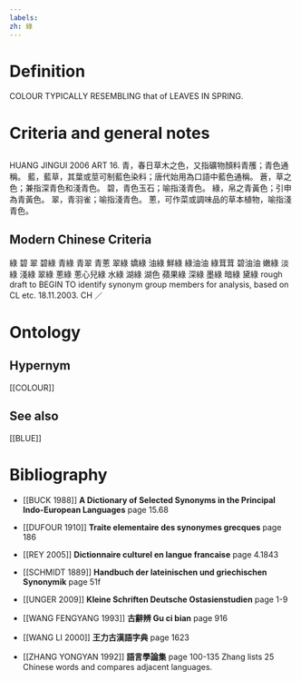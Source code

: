 ```yaml
---
labels: 
zh: 綠
---
```


# Definition
COLOUR TYPICALLY RESEMBLING that of LEAVES IN SPRING.
# Criteria and general notes
## 
HUANG JINGUI 2006
ART 16.
青，春日草木之色，又指礦物顏料青雘；青色通稱。
藍，藍草，其葉或莖可制藍色染料；唐代始用為口語中藍色通稱。
蒼，草之色；兼指深青色和淺青色。
碧，青色玉石；喻指淺青色。
綠，帛之青黃色；引申為青黃色。
翠，青羽雀；喻指淺青色。
蔥，可作菜或調味品的草本植物，喻指淺青色。
## Modern Chinese Criteria
綠
碧
翠
碧綠
青綠
青翠
青蔥
翠綠
嬌綠
油綠
鮮綠
綠油油
綠茸茸
碧油油
嫩綠
淡綠
淺綠
翠綠
蔥綠
蔥心兒綠
水綠
湖綠
湖色
蘋果綠
深綠
墨綠
暗綠
黛綠
rough draft to BEGIN TO identify synonym group members for analysis, based on CL etc. 18.11.2003. CH ／
# Ontology

## Hypernym
[[COLOUR]]
## See also
[[BLUE]]
# Bibliography
- [[BUCK 1988]]
**A Dictionary of Selected Synonyms in the Principal Indo-European Languages** page 15.68

- [[DUFOUR 1910]]
**Traite elementaire des synonymes grecques** page 186

- [[REY 2005]]
**Dictionnaire culturel en langue francaise** page 4.1843

- [[SCHMIDT 1889]]
**Handbuch der lateinischen und griechischen Synonymik** page 51f

- [[UNGER 2009]]
**Kleine Schriften Deutsche Ostasienstudien** page 1-9

- [[WANG FENGYANG 1993]]
**古辭辨 Gu ci bian** page 916

- [[WANG LI 2000]]
**王力古漢語字典** page 1623

- [[ZHANG YONGYAN 1992]]
**語言學論集** page 100-135
Zhang lists 25 Chinese words and compares adjacent languages.